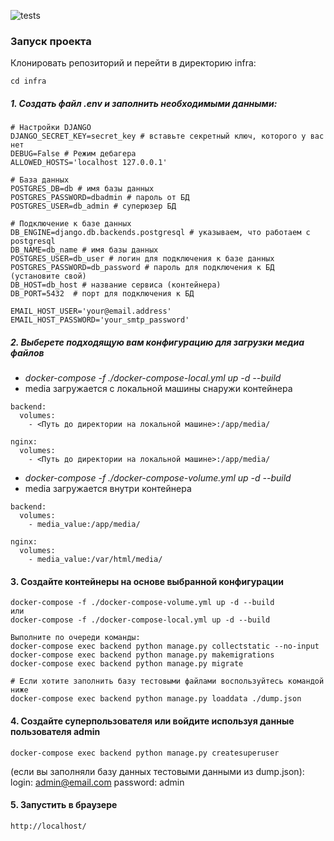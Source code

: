 ![tests](https://github.com/AcceleratorYandexPracticum/calendar/actions/workflows/backend_lint.yml/badge.svg?branche=backend)

### Запуск проекта

Клонировать репозиторий и перейти в директорию infra:
```
cd infra
```
##### 1. Создать файл .env и заполнить необходимыми данными:

```dotenv
# Настройки DJANGO
DJANGO_SECRET_KEY=secret_key # вставьте секретный ключ, которого у вас нет
DEBUG=False # Режим дебагера
ALLOWED_HOSTS='localhost 127.0.0.1'

# База данных
POSTGRES_DB=db # имя базы данных
POSTGRES_PASSWORD=dbadmin # пароль от БД
POSTGRES_USER=db_admin # суперюзер БД

# Подключение к базе данных
DB_ENGINE=django.db.backends.postgresql # указываем, что работаем с postgresql
DB_NAME=db_name # имя базы данных
POSTGRES_USER=db_user # логин для подключения к базе данных
POSTGRES_PASSWORD=db_password # пароль для подключения к БД (установите свой)
DB_HOST=db_host # название сервиса (контейнера)
DB_PORT=5432  # порт для подключения к БД

EMAIL_HOST_USER='your@email.address'
EMAIL_HOST_PASSWORD='your_smtp_password'
```
##### 2. Выберете подходящую вам конфигурацию для загрузки медиа файлов

- _docker-compose -f ./docker-compose-local.yml up -d --build_
- media загружается с локальной машины снаружи контейнера

```
backend:
  volumes:
    - <Путь до директории на локальной машине>:/app/media/
    
nginx:
  volumes:
    - <Путь до директории на локальной машине>:/app/media/
```

- _docker-compose -f ./docker-compose-volume.yml up -d --build_
- media загружается внутри контейнера

```
backend:
  volumes:
    - media_value:/app/media/

nginx:
  volumes:
    - media_value:/var/html/media/
```

#### 3. Создайте контейнеры на основе выбранной конфигурации
```
docker-compose -f ./docker-compose-volume.yml up -d --build
или
docker-compose -f ./docker-compose-local.yml up -d --build

Выполните по очереди команды:
docker-compose exec backend python manage.py collectstatic --no-input
docker-compose exec backend python manage.py makemigrations
docker-compose exec backend python manage.py migrate

# Если хотите заполнить базу тестовыми файлами воспользуйтесь командой ниже
docker-compose exec backend python manage.py loaddata ./dump.json
```
#### 4. Создайте суперпользователя или войдите используя данные пользователя admin
```
docker-compose exec backend python manage.py createsuperuser
```
(если вы заполняли базу данных тестовыми данными из dump.json):
login: admin@email.com
password: admin

#### 5. Запустить в браузере

```
http://localhost/
```